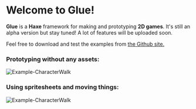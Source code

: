 # Welcome to Glue!

__Glue__ is a __Haxe__ framework for making and prototyping __2D games__.
It's still an alpha version but stay tuned! A lot of features will be uploaded soon.

Feel free to download and test the examples from [the Github site.](https://github.com/jersonlatorre/hx-glue)

### Prototyping without any assets:
![Example-CharacterWalk](https://media.giphy.com/media/3ohzdZ4aGYqVJcpc52/giphy.gif)

### Using spritesheets and moving things:
![Example-CharacterWalk](https://media.giphy.com/media/xUPGcKyENmIud0hytq/giphy.gif)
